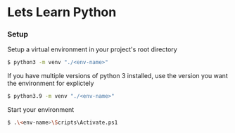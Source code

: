 # Lets Learn Python

### Setup
Setup a virtual environment in your project's root directory

```bash
$ python3 -m venv "./<env-name>"
```

If you have multiple versions of python 3 installed, use the version you want the environment for explictely
```bash
$ python3.9 -m venv "./<env-name>"
```

Start your environment
```bash
$ .\<env-name>\Scripts\Activate.ps1
```